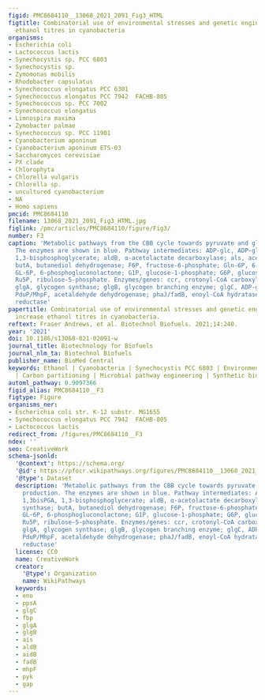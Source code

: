 ```yaml
---
figid: PMC8684110__13068_2021_2091_Fig3_HTML
figtitle: Combinatorial use of environmental stresses and genetic engineering to increase
  ethanol titres in cyanobacteria
organisms:
- Escherichia coli
- Lactococcus lactis
- Synechocystis sp. PCC 6803
- Synechocystis sp.
- Zymomonas mobilis
- Rhodobacter capsulatus
- Synechococcus elongatus PCC 6301
- Synechococcus elongatus PCC 7942  FACHB-805
- Synechococcus sp. PCC 7002
- Synechococcus elongatus
- Limnospira maxima
- Zymobacter palmae
- Synechococcus sp. PCC 11901
- Cyanobacterium aponinum
- Cyanobacterium aponinum ETS-03
- Saccharomyces cerevisiae
- PX clade
- Chlorophyta
- Chlorella vulgaris
- Chlorella sp.
- uncultured cyanobacterium
- NA
- Homo sapiens
pmcid: PMC8684110
filename: 13068_2021_2091_Fig3_HTML.jpg
figlink: /pmc/articles/PMC8684110/figure/Fig3/
number: F3
caption: 'Metabolic pathways from the CBB cycle towards pyruvate and glycogen production.
  The enzymes are shown in blue. Pathway intermediates: ADP-glc, ADP-glucose; 1,3bisPGA,
  1,3-bisphosphoglycerate; aldB, α-acetolactate decarboxylase; als, acetolactate synthase;
  butA, butanediol dehydrogenase; F6P, fructose-6-phosphate; Gln-6P, 6-phosphogluconate;
  GL-6P, 6-phosphogluconolactone; G1P, glucose-1-phosphate; G6P, glucose-6-phosphate;
  Ru5P, ribulose-5-phosphate. Enzymes/genes: ccr, crotonyl-CoA carboxylase/reductase;
  glgA, glycogen synthase; glgB, glycogen branching enzyme; glgC, ADP-glucose pyrophosphorylase;
  PduP/MhpF, acetaldehyde dehydrogenase; phaJ/fadB, enoyl-CoA hydratase; Ter, trans-2-enoyl-CoA
  reductase'
papertitle: Combinatorial use of environmental stresses and genetic engineering to
  increase ethanol titres in cyanobacteria.
reftext: Fraser Andrews, et al. Biotechnol Biofuels. 2021;14:240.
year: '2021'
doi: 10.1186/s13068-021-02091-w
journal_title: Biotechnology for Biofuels
journal_nlm_ta: Biotechnol Biofuels
publisher_name: BioMed Central
keywords: Ethanol | Cyanobacteria | Synechocystis PCC 6803 | Environmental stress
  | Carbon partitioning | Microbial pathway engineering | Synthetic biology
automl_pathway: 0.9097366
figid_alias: PMC8684110__F3
figtype: Figure
organisms_ner:
- Escherichia coli str. K-12 substr. MG1655
- Synechococcus elongatus PCC 7942  FACHB-805
- Lactococcus lactis
redirect_from: /figures/PMC8684110__F3
ndex: ''
seo: CreativeWork
schema-jsonld:
  '@context': https://schema.org/
  '@id': https://pfocr.wikipathways.org/figures/PMC8684110__13068_2021_2091_Fig3_HTML.html
  '@type': Dataset
  description: 'Metabolic pathways from the CBB cycle towards pyruvate and glycogen
    production. The enzymes are shown in blue. Pathway intermediates: ADP-glc, ADP-glucose;
    1,3bisPGA, 1,3-bisphosphoglycerate; aldB, α-acetolactate decarboxylase; als, acetolactate
    synthase; butA, butanediol dehydrogenase; F6P, fructose-6-phosphate; Gln-6P, 6-phosphogluconate;
    GL-6P, 6-phosphogluconolactone; G1P, glucose-1-phosphate; G6P, glucose-6-phosphate;
    Ru5P, ribulose-5-phosphate. Enzymes/genes: ccr, crotonyl-CoA carboxylase/reductase;
    glgA, glycogen synthase; glgB, glycogen branching enzyme; glgC, ADP-glucose pyrophosphorylase;
    PduP/MhpF, acetaldehyde dehydrogenase; phaJ/fadB, enoyl-CoA hydratase; Ter, trans-2-enoyl-CoA
    reductase'
  license: CC0
  name: CreativeWork
  creator:
    '@type': Organization
    name: WikiPathways
  keywords:
  - eno
  - ppsA
  - glgC
  - fbp
  - glgA
  - glgB
  - ais
  - aldB
  - aidB
  - fadB
  - mhpF
  - pyk
  - gap
---
```

